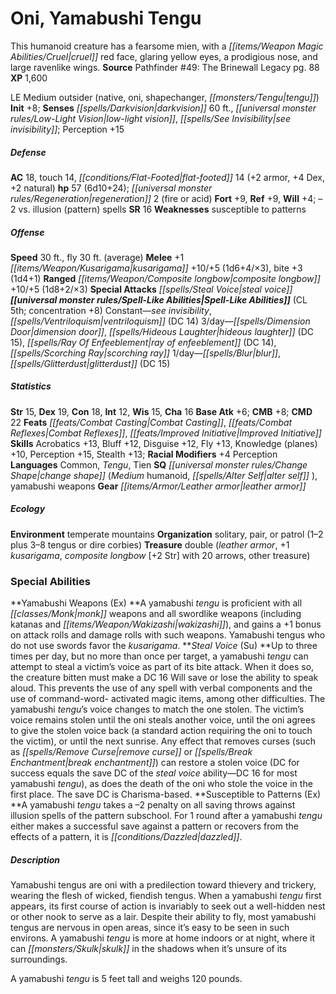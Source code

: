 ﻿---
cssclass: [monsters]
title1: Oni, Yamabushi Tengu
desc_short: This humanoid creature has a fearsome mien, with a cruel red face, glaring
  yellow eyes, a prodigious nose, and large ravenlike wings.
title2: Yamabushi Tengu
CR: 5
sources:
- name: 'Pathfinder #49: The Brinewall Legacy'
  page: 88
  link: http://paizo.com/store/games/roleplayingGames/p/pathfinderRPG/paizo/pathfinderAdventurePath/jadeRegent/v5748btpy8mfv
XP: 1600
alignment: LE
size: Medium
type: outsider
subtypes:
- native
- oni
- shapechanger
- tengu
initiative:
  bonus: 8
senses:
  darkvision: 60
  low-light vision: true
  see invisibility: true
AC:
  AC: 18
  touch: 14
  flat_footed: 14
  components:
    armor: 2
    dex: 4
    natural: 2
HP:
  HP: 57
  long: 6d10+24
  regeneration: 2
  regeneration_weakness: fire or acid
saves:
  fort: 9
  ref: 9
  will: 4
  other: -2 vs. illusion (pattern) spells
SR: 16
weaknesses:
- susceptible to patterns
speeds:
  base: 30
  fly: 30
  fly_maneuverability: average
attacks:
  melee:
  - - text: +1 kusarigama +10/+5 (1d6+4/×3)
      entries:
      - - damage: 1d6+4
          crit_multiplier: 3
      attack: +1 kusarigama
      bonus:
      - 10
      - 5
    - text: bite +3 (1d4+1)
      entries:
      - - damage: 1d4+1
      attack: bite
      bonus:
      - 3
  ranged:
  - - text: composite longbow +10/+5 (1d8+2/×3)
      entries:
      - - damage: 1d8+2
          crit_multiplier: 3
      attack: composite longbow
      bonus:
      - 10
      - 5
  special:
  - steal voice
spell_like_abilities:
  entries:
  - name: see invisibility
    source: default
    freq: Constant
  - name: ventriloquism
    source: default
    freq: Constant
    DC: 14
  - name: dimension door
    source: default
    freq: 3/day
  - name: hideous laughter
    source: default
    freq: 3/day
    DC: 15
  - name: ray of enfeeblement
    source: default
    freq: 3/day
    DC: 14
  - name: scorching ray
    source: default
    freq: 3/day
  - name: blur
    source: default
    freq: 1/day
  - name: glitterdust
    source: default
    freq: 1/day
    DC: 15
  sources:
  - name: default
    CL: 5
    concentration: 8
ability_scores:
  STR: 15
  DEX: 19
  CON: 18
  INT: 12
  WIS: 15
  CHA: 16
BAB: 6
CMB: 8
CMD: 22
feats:
- name: Combat Casting
- name: Combat Reflexes
- name: Improved Initiative
skills:
  Acrobatics: 13
  Bluff: 12
  Disguise: 12
  Fly: 13
  Knowledge (planes): 10
  Perception: 15
  Stealth: 13
  _racial_mods:
    Perception:
      _: 4
languages:
- Common
- Tengu
- Tien
special_qualities:
- change shape (Medium humanoid, alter self )
- yamabushi weapons
gear:
  gear:
  - leather armor
ecology:
  environment: temperate mountains
  organization: solitary, pair, or patrol (1-2 plus 3-8 tengus or dire corbies)
  treasure_type: double
  treasure:
  - leather armor
  - +1 kusarigama
  - composite longbow [+2 Str] with 20 arrows
  - other treasure
special_abilities:
  Yamabushi Weapons (Ex): A yamabushi tengu is proficient with all monk weapons and
    all swordlike weapons (including katanas and wakizashi), and gains a +1 bonus
    on attack rolls and damage rolls with such weapons. Yamabushi tengus who do not
    use swords favor the kusarigama.
  Steal Voice (Su): Up to three times per day, but no more than once per target, a
    yamabushi tengu can attempt to steal a victim's voice as part of its bite attack.
    When it does so, the creature bitten must make a DC 16 Will save or lose the ability
    to speak aloud. This prevents the use of any spell with verbal components and
    the use of command-word- activated magic items, among other difficulties. The
    yamabushi tengu's voice changes to match the one stolen. The victim's voice remains
    stolen until the oni steals another voice, until the oni agrees to give the stolen
    voice back (a standard action requiring the oni to touch the victim), or until
    the next sunrise. Any effect that removes curses (such as remove curse or break
    enchantment) can restore a stolen voice (DC for success equals the save DC of
    the steal voice ability-DC 16 for most yamabushi tengu), as does the death of
    the oni who stole the voice in the first place. The save DC is Charisma-based.
  Susceptible to Patterns (Ex): A yamabushi tengu takes a -2 penalty on all saving
    throws against illusion spells of the pattern subschool. For 1 round after a yamabushi
    tengu either makes a successful save against a pattern or recovers from the effects
    of a pattern, it is dazzled.
desc_long: |-
  Yamabushi tengus are oni with a predilection toward thievery and trickery, wearing the flesh of wicked, fiendish tengus. When a yamabushi tengu first appears, its first course of action is invariably to seek out a well-hidden nest or other nook to serve as a lair. Despite their ability to fly, most yamabushi tengus are nervous in open areas, since it's easy to be seen in such environs. A yamabushi tengu is more at home indoors or at night, where it can skulk in the shadows when it's unsure of its surroundings.

  A yamabushi tengu is 5 feet tall and weighs 120 pounds.

---

# Oni, Yamabushi Tengu
This humanoid creature has a fearsome mien, with a _[[items/Weapon Magic Abilities/Cruel|cruel]]_ red face, glaring yellow eyes, a prodigious nose, and large ravenlike wings.
**Source** Pathfinder #49: The Brinewall Legacy pg. 88
**XP** 1,600

LE Medium outsider (native, oni, shapechanger, _[[monsters/Tengu|tengu]]_)
**Init** +8; **Senses** _[[spells/Darkvision|darkvision]]_ 60 ft., _[[universal monster rules/Low-Light Vision|low-light vision]]_, _[[spells/See Invisibility|see invisibility]]_; Perception +15

##### Defense

**AC** 18, touch 14, _[[conditions/Flat-Footed|flat-footed]]_ 14 (+2 armor, +4 Dex, +2 natural)
**hp** 57 (6d10+24); _[[universal monster rules/Regeneration|regeneration]]_ 2 (fire or acid)
**Fort** +9, **Ref** +9, **Will** +4; –2 vs. illusion (pattern) spells
**SR** 16
**Weaknesses** susceptible to patterns

##### Offense
**Speed** 30 ft., fly 30 ft. (average)
**Melee** +1 _[[items/Weapon/Kusarigama|kusarigama]]_ +10/+5 (1d6+4/×3), bite +3 (1d4+1)
**Ranged** _[[items/Weapon/Composite longbow|composite longbow]]_ +10/+5 (1d8+2/×3)
**Special Attacks** _[[spells/Steal Voice|steal voice]]_
**_[[universal monster rules/Spell-Like Abilities|Spell-Like Abilities]]_** (CL 5th; concentration +8)
Constant—_see invisibility_, _[[spells/Ventriloquism|ventriloquism]]_ (DC 14)
3/day—_[[spells/Dimension Door|dimension door]]_, _[[spells/Hideous Laughter|hideous laughter]]_ (DC 15), _[[spells/Ray Of Enfeeblement|ray of enfeeblement]]_ (DC 14), _[[spells/Scorching Ray|scorching ray]]_
1/day—_[[spells/Blur|blur]]_, _[[spells/Glitterdust|glitterdust]]_ (DC 15)

##### Statistics
**Str** 15, **Dex** 19, **Con** 18, **Int** 12, **Wis** 15, **Cha** 16
**Base Atk** +6; **CMB** +8; **CMD** 22
**Feats** _[[feats/Combat Casting|Combat Casting]]_, _[[feats/Combat Reflexes|Combat Reflexes]]_, _[[feats/Improved Initiative|Improved Initiative]]_
**Skills** Acrobatics +13, Bluff +12, Disguise +12, Fly +13, Knowledge (planes) +10, Perception +15, Stealth +13; **Racial Modifiers** +4 Perception
**Languages** Common, _Tengu_, Tien
**SQ** _[[universal monster rules/Change Shape|change shape]]_ (_Medium_ humanoid, _[[spells/Alter Self|alter self]]_ ), yamabushi weapons
**Gear** _[[items/Armor/Leather armor|leather armor]]_

##### Ecology

**Environment** temperate mountains
**Organization** solitary, pair, or patrol (1–2 plus 3–8 tengus or dire corbies)
**Treasure** double (_leather armor_, +1 _kusarigama_, _composite longbow_ [+2 Str] with 20 arrows, other treasure)

### Special Abilities

**Yamabushi Weapons (Ex) **A yamabushi _tengu_ is proficient with all _[[classes/Monk|monk]]_ weapons and all swordlike weapons (including katanas and _[[items/Weapon/Wakizashi|wakizashi]]_), and gains a +1 bonus on attack rolls and damage rolls with such weapons. Yamabushi tengus who do not use swords favor the _kusarigama_.
**_Steal Voice_ (Su) **Up to three times per day, but no more than once per target, a yamabushi _tengu_ can attempt to steal a victim’s voice as part of its bite attack. When it does so, the creature bitten must make a DC 16 Will save or lose the ability to speak aloud. This prevents the use of any spell with verbal components and the use of command-word- activated magic items, among other difficulties. The yamabushi _tengu_’s voice changes to match the one stolen. The victim’s voice remains stolen until the oni steals another voice, until the oni agrees to give the stolen voice back (a standard action requiring the oni to touch the victim), or until the next sunrise. Any effect that removes curses (such as _[[spells/Remove Curse|remove curse]]_ or _[[spells/Break Enchantment|break enchantment]]_) can restore a stolen voice (DC for success equals the save DC of the _steal voice_ ability—DC 16 for most yamabushi _tengu_), as does the death of the oni who stole the voice in the first place. The save DC is Charisma-based.
**Susceptible to Patterns (Ex) **A yamabushi _tengu_ takes a –2 penalty on all saving throws against illusion spells of the pattern subschool. For 1 round after a yamabushi _tengu_ either makes a successful save against a pattern or recovers from the effects of a pattern, it is _[[conditions/Dazzled|dazzled]]_.

##### Description

Yamabushi tengus are oni with a predilection toward thievery and trickery, wearing the flesh of wicked, fiendish tengus. When a yamabushi _tengu_ first appears, its first course of action is invariably to seek out a well-hidden nest or other nook to serve as a lair. Despite their ability to fly, most yamabushi tengus are nervous in open areas, since it’s easy to be seen in such environs. A yamabushi _tengu_ is more at home indoors or at night, where it can _[[monsters/Skulk|skulk]]_ in the shadows when it’s unsure of its surroundings.

A yamabushi _tengu_ is 5 feet tall and weighs 120 pounds.